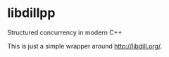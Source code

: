 # libdillpp
Structured concurrency in modern C++

This is just a simple wrapper around http://libdill.org/.

